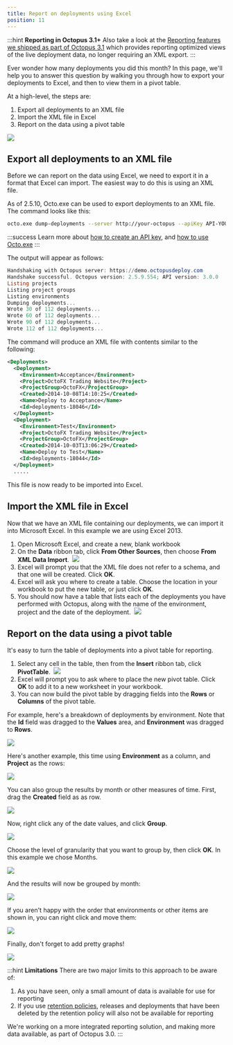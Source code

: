 ```yaml
---
title: Report on deployments using Excel
position: 11
---
```



:::hint
**Reporting in Octopus 3.1+**
Also take a look at the [Reporting features we shipped as part of Octopus 3.1](/docs/administration/reporting.md) which provides reporting optimized views of the live deployment data, no longer requiring an XML export.
:::


Ever wonder how many deployments you did this month? In this page, we'll help you to answer this question by walking you through how to export your deployments to Excel, and then to view them in a pivot table.


At a high-level, the steps are:

1. Export all deployments to an XML file
2. Import the XML file in Excel
3. Report on the data using a pivot table



![](/docs/images/3048153/3278122.png?effects=border-simple,blur-border,tape)

## Export all deployments to an XML file


Before we can report on the data using Excel, we need to export it in a format that Excel can import. The easiest way to do this is using an XML file.


As of 2.5.10, Octo.exe can be used to export deployments to an XML file. The command looks like this:

```bash
octo.exe dump-deployments --server http://your-octopus --apiKey API-YOURAPIKEY1234 --filePath=Deployments.xml
```

:::success
Learn more about [how to create an API key](/docs/how-to/how-to-create-an-api-key.md), and [how to use Octo.exe](/docs/api-and-integration/octo.exe-command-line/index.md)
:::


The output will appear as follows:

```powershell
Handshaking with Octopus server: https://demo.octopusdeploy.com
Handshake successful. Octopus version: 2.5.9.554; API version: 3.0.0
Listing projects
Listing project groups
Listing environments
Dumping deployments...
Wrote 30 of 112 deployments...
Wrote 60 of 112 deployments...
Wrote 90 of 112 deployments...
Wrote 112 of 112 deployments...
```


The command will produce an XML file with contents similar to the following:

```xml
<Deployments>
  <Deployment>
    <Environment>Acceptance</Environment>
    <Project>OctoFX Trading Website</Project>
    <ProjectGroup>OctoFX</ProjectGroup>
    <Created>2014-10-08T14:10:25</Created>
    <Name>Deploy to Acceptance</Name>
    <Id>deployments-18046</Id>
  </Deployment>
  <Deployment>
    <Environment>Test</Environment>
    <Project>OctoFX Trading Website</Project>
    <ProjectGroup>OctoFX</ProjectGroup>
    <Created>2014-10-03T13:06:29</Created>
    <Name>Deploy to Test</Name>
    <Id>deployments-18044</Id>
  </Deployment>
  .....
```


This file is now ready to be imported into Excel.

## Import the XML file in Excel


Now that we have an XML file containing our deployments, we can import it into Microsoft Excel. In this example we are using Excel 2013.

1. Open Microsoft Excel, and create a new, blank workbook
2. On the **Data** ribbon tab, click **From Other Sources**, then choose **From XML Data Import**. 
![](/docs/images/3048153/3278132.png)
3. Excel will prompt you that the XML file does not refer to a schema, and that one will be created. Click **OK**.
4. Excel will ask you where to create a table. Choose the location in your workbook to put the new table, or just click **OK**.
5. You should now have a table that lists each of the deployments you have performed with Octopus, along with the name of the environment, project and the date of the deployment. 
![](/docs/images/3048153/3278131.png)


## Report on the data using a pivot table


It's easy to turn the table of deployments into a pivot table for reporting.

1. Select any cell in the table, then from the **Insert** ribbon tab, click **PivotTable**. 
![](/docs/images/3048153/3278130.png)
2. Excel will prompt you to ask where to place the new pivot table. Click **OK** to add it to a new worksheet in your workbook.
3. You can now build the pivot table by dragging fields into the **Rows** or **Columns** of the pivot table.



For example, here's a breakdown of deployments by environment. Note that the **Id** field was dragged to the **Values** area, and **Environment** was dragged to **Rows**.


![](/docs/images/3048153/3278129.png)


Here's another example, this time using **Environment** as a column, and **Project** as the rows:


![](/docs/images/3048153/3278128.png)


You can also group the results by month or other measures of time. First, drag the **Created** field as as row.


![](/docs/images/3048153/3278127.png)


Now, right click any of the date values, and click **Group**.


![](/docs/images/3048153/3278126.png)


Choose the level of granularity that you want to group by, then click **OK**. In this example we chose Months.


![](/docs/images/3048153/3278125.png)


And the results will now be grouped by month:


![](/docs/images/3048153/3278124.png)


If you aren't happy with the order that environments or other items are shown in, you can right click and move them:


![](/docs/images/3048153/3278123.png)


Finally, don't forget to add pretty graphs!


![](/docs/images/3048153/3278122.png)

:::hint
**Limitations**
There are two major limits to this approach to be aware of:

1. As you have seen, only a small amount of data is available for use for reporting
2. If you use [retention policies](/docs/administration/retention-policies/index.md), releases and deployments that have been deleted by the retention policy will also not be available for reporting



We're working on a more integrated reporting solution, and making more data available, as part of Octopus 3.0.
:::
